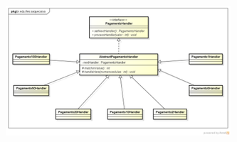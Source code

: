 ![Alt text](https://github.com/phoenixproject/poo2_2017/blob/master/Padroes_de_Projeto/Comportamental/CadeiaResponsabilidade/SaqueCaixa/src/main/java/br/edu/ifes/saquecaixa/diagrama_cdp_saque_caixa.png?raw=true "Diagrama de Domínio do Problema")
